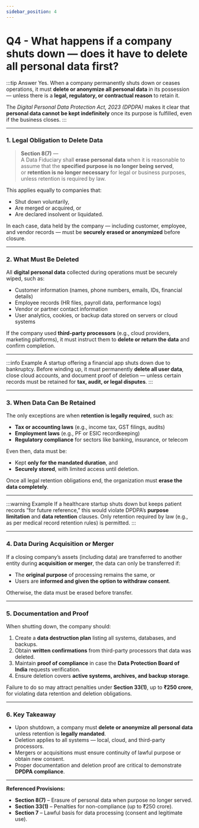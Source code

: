 ```yaml
---
sidebar_position: 4
---
```


# Q4 - What happens if a company shuts down — does it have to delete all personal data first?

:::tip Answer
Yes. When a company permanently shuts down or ceases operations, it must **delete or anonymize all personal data** in its possession — unless there is a **legal, regulatory, or contractual reason** to retain it.  

The *Digital Personal Data Protection Act, 2023 (DPDPA)* makes it clear that **personal data cannot be kept indefinitely** once its purpose is fulfilled, even if the business closes.
:::

---

### **1. Legal Obligation to Delete Data**

> **Section 8(7)** —  
> A Data Fiduciary shall **erase personal data** when it is reasonable to assume that the **specified purpose is no longer being served**,  
> or **retention is no longer necessary** for legal or business purposes, unless retention is required by law.

This applies equally to companies that:
- Shut down voluntarily,  
- Are merged or acquired, or  
- Are declared insolvent or liquidated.

In each case, data held by the company — including customer, employee, and vendor records — must be **securely erased or anonymized** before closure.

---

### **2. What Must Be Deleted**

All **digital personal data** collected during operations must be securely wiped, such as:
- Customer information (names, phone numbers, emails, IDs, financial details)  
- Employee records (HR files, payroll data, performance logs)  
- Vendor or partner contact information  
- User analytics, cookies, or backup data stored on servers or cloud systems  

If the company used **third-party processors** (e.g., cloud providers, marketing platforms), it must instruct them to **delete or return the data** and confirm completion.

---

:::info Example
A startup offering a financial app shuts down due to bankruptcy. Before winding up, it must permanently **delete all user data**, close cloud accounts, and document proof of deletion — unless certain records must be retained for **tax, audit, or legal disputes**.
:::

---

### **3. When Data Can Be Retained**

The only exceptions are when **retention is legally required**, such as:
- **Tax or accounting laws** (e.g., income tax, GST filings, audits)  
- **Employment laws** (e.g., PF or ESIC recordkeeping)  
- **Regulatory compliance** for sectors like banking, insurance, or telecom  

Even then, data must be:
- Kept **only for the mandated duration**, and  
- **Securely stored**, with limited access until deletion.

Once all legal retention obligations end, the organization must **erase the data completely**.

---

:::warning Example
If a healthcare startup shuts down but keeps patient records “for future reference,” this would violate DPDPA’s **purpose limitation** and **data retention** clauses. Only retention required by law (e.g., as per medical record retention rules) is permitted.
:::

---

### **4. Data During Acquisition or Merger**

If a closing company’s assets (including data) are transferred to another entity during **acquisition or merger**, the data can only be transferred if:
- The **original purpose** of processing remains the same, or  
- Users are **informed and given the option to withdraw consent**.  

Otherwise, the data must be erased before transfer.

---

### **5. Documentation and Proof**

When shutting down, the company should:
1. Create a **data destruction plan** listing all systems, databases, and backups.  
2. Obtain **written confirmations** from third-party processors that data was deleted.  
3. Maintain **proof of compliance** in case the **Data Protection Board of India** requests verification.  
4. Ensure deletion covers **active systems, archives, and backup storage**.

Failure to do so may attract penalties under **Section 33(1)**, up to **₹250 crore**, for violating data retention and deletion obligations.

---

### **6. Key Takeaway**

- Upon shutdown, a company must **delete or anonymize all personal data** unless retention is **legally mandated**.  
- Deletion applies to all systems — local, cloud, and third-party processors.  
- Mergers or acquisitions must ensure continuity of lawful purpose or obtain new consent.  
- Proper documentation and deletion proof are critical to demonstrate **DPDPA compliance**.

---

**Referenced Provisions:**  
- **Section 8(7)** – Erasure of personal data when purpose no longer served.  
- **Section 33(1)** – Penalties for non-compliance (up to ₹250 crore).  
- **Section 7** – Lawful basis for data processing (consent and legitimate use).